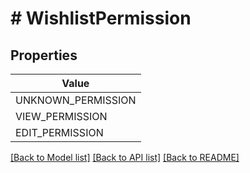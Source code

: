 # # WishlistPermission


## Properties 



| Value |
------------ | 
UNKNOWN_PERMISSION|&quot;UNKNOWN_PERMISSION&quot;
VIEW_PERMISSION|&quot;VIEW_PERMISSION&quot;
EDIT_PERMISSION|&quot;EDIT_PERMISSION&quot;

[[Back to Model list]](../../README.md#models) [[Back to API list]](../../README.md#endpoints) [[Back to README]](../../README.md)

